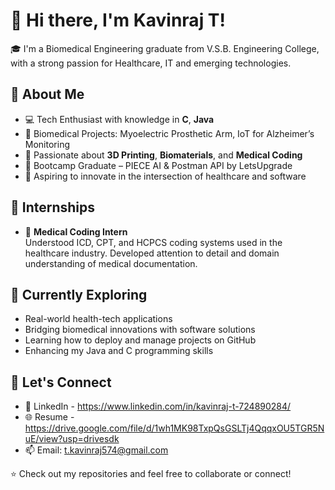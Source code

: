 # 👋 Hi there, I'm Kavinraj T!

🎓 I'm a Biomedical Engineering graduate from V.S.B. Engineering College, with a strong passion for Healthcare, IT and emerging technologies.

## 🧠 About Me

- 💻 Tech Enthusiast with knowledge in **C**, **Java**
- 🔬 Biomedical Projects: Myoelectric Prosthetic Arm, IoT for Alzheimer’s Monitoring
- 🧬 Passionate about **3D Printing**, **Biomaterials**, and **Medical Coding**
- 🤖 Bootcamp Graduate – PIECE AI & Postman API by LetsUpgrade
- 🚀 Aspiring to innovate in the intersection of healthcare and software

## 🧪 Internships

- 🧾 **Medical Coding Intern**  
  Understood ICD, CPT, and HCPCS coding systems used in the healthcare industry. Developed attention to detail and domain understanding of medical documentation.

## 🌱 Currently Exploring
- Real-world health-tech applications
- Bridging biomedical innovations with software solutions
- Learning how to deploy and manage projects on GitHub
- Enhancing my Java and C programming skills

## 🔗 Let's Connect
- 💼 LinkedIn - https://www.linkedin.com/in/kavinraj-t-724890284/
- 🌐 Resume - https://drive.google.com/file/d/1wh1MK98TxpQsGSLTj4QqqxOU5TGR5NuE/view?usp=drivesdk
- 📫 Email: t.kavinraj574@gmail.com

⭐ Check out my repositories and feel free to collaborate or connect!
